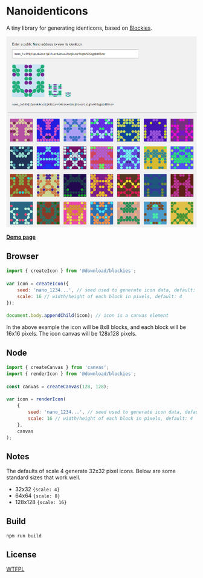 Nanoidenticons
========

A tiny library for generating identicons, based on [Blockies](https://github.com/download13/blockies).

![Preview](examples/sample.png "Nanoidenticons")

[**Demo page**](http://keerifox.github.io/nanoidenticons/)

Browser
---

```javascript
import { createIcon } from '@download/blockies';

var icon = createIcon({
    seed: 'nano_1234...', // seed used to generate icon data, default: random
    scale: 16 // width/height of each block in pixels, default: 4
});

document.body.appendChild(icon); // icon is a canvas element
```

In the above example the icon will be 8x8 blocks, and each block will be 16x16 pixels. The icon canvas will be 128x128 pixels.

Node
---

```javascript
import { createCanvas } from 'canvas'; 
import { renderIcon } from '@download/blockies';

const canvas = createCanvas(128, 128);

var icon = renderIcon(
    {
        seed: 'nano_1234...', // seed used to generate icon data, default: random
        scale: 16 // width/height of each block in pixels, default: 4
    },
    canvas
);
```


Notes
-----

The defaults of scale 4 generate 32x32 pixel icons. Below are some standard sizes that work well.
 * 32x32 `{scale: 4}`
 * 64x64 `{scale: 8}`
 * 128x128 `{scale: 16}`


Build
-----

    npm run build

License
-------

[WTFPL](http://www.wtfpl.net/)

